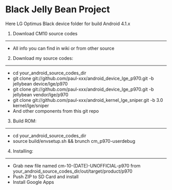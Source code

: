 Black Jelly Bean Project
========================
Here LG Optimus Black device folder for build Android 4.1.x

1. Download CM10 source codes
------------------------------------------
- All info you can find in wiki or from other source

2. Download my source codes:
--------------------------------
- cd your_android_source_codes_dir
- git clone git://github.com/paul-xxx/android_device_lge_p970.git -b jellybean device/lge/p970
- git clone git://github.com/paul-xxx/android_device_lge_p970.git -b jellybean vendor/lge/p970
- git clone git://github.com/paul-xxx/android_kernel_lge_sniper.git -b 3.0 kernel/lge/sniper
- And other components from this git repo

3. Build ROM:
-------------
- cd your_android_source_codes_dir
- source build/envsetup.sh && brunch cm_p970-userdebug

4. Installing:
--------------
- Grab new file named cm-10-(DATE)-UNOFFICIAL-p970 from your_android_source_codes_dir/out/target/product/p970
- Push ZIP to SD Card and install
- Install Google Apps

